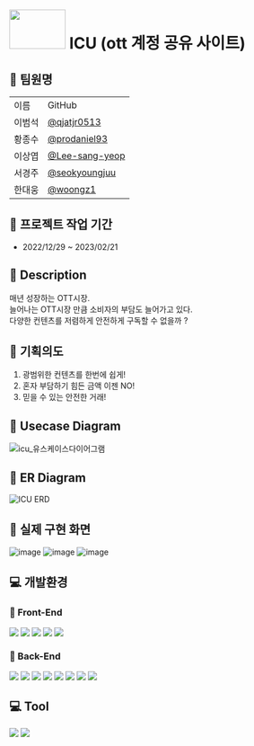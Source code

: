 # <img src="https://user-images.githubusercontent.com/80880587/221177122-f2e53e6d-ed36-4140-9fad-74201763ebea.png"  width="100px" height="70px"/> ICU (ott 계정 공유 사이트)

## :busts_in_silhouette: 팀원명
   <table>   
   <tr><td>이름</td><td>GitHub</td>
   <tr><td>이범석</td><td><a href="https://github.com/qjatjr0513">@qjatjr0513</a></td></tr>
   <tr><td>황종수</td><td><a href="https://github.com/prodaniel93">@prodaniel93</a></td></tr>
   <tr><td>이상엽</td><td><a href="https://github.com/Lee-sang-yeop">@Lee-sang-yeop</a></td></tr>
   <tr><td>서경주</td><td><a href="https://github.com/seokyoungjuu">@seokyoungjuu</a></td></tr>
   <tr><td>한대웅</td><td><a href="https://github.com/woongz1">@woongz1</a></td></tr>
   </table>
     
## :book: 프로젝트 작업 기간
- 2022/12/29 ~ 2023/02/21

## :book: Description 
매년 성장하는 OTT시장.<br>늘어나는 OTT시장 만큼 소비자의 부담도 늘어가고 있다.<br>다양한 컨텐츠를 저렴하게 안전하게 구독할 수 없을까 ?

## :book: 기획의도
1. 광범위한 컨텐츠를 한번에 쉽게!
2. 혼자 부담하기 힘든 금액 이젠 NO!
3. 믿을 수 있는 안전한 거래!

## :book: Usecase Diagram
  ![icu_유스케이스다이어그램](https://user-images.githubusercontent.com/80880587/221183066-c1dc9a3e-6010-41da-90fd-7a01efb9a4f6.png)
## :book: ER Diagram
  ![ICU ERD](https://user-images.githubusercontent.com/80880587/221184314-f7cb9d67-7557-4ddd-b00a-b283f072e5e0.png)


## :book: 실제 구현 화면
  ![image](https://user-images.githubusercontent.com/100131986/220095712-7c24fc9a-590c-4ed8-ac51-2f74cf8b0efc.png)
  ![image](https://user-images.githubusercontent.com/100131986/220095904-affe8b82-3c4e-475e-823e-f77c866a3fe1.png)
  ![image](https://user-images.githubusercontent.com/100131986/220096051-77f6a2b4-1df8-427b-b259-46cf8f4375ce.png)

   ## :computer: 개발환경
   ### :pencil: Front-End
<div>
	<img src="https://img.shields.io/badge/HTML5-E34F26?style=flat&logo=HTML5&logoColor=white" />
	<img src="https://img.shields.io/badge/CSS3-1572B6?style=flat&logo=CSS3&logoColor=white" />
	<img src="https://img.shields.io/badge/JavaScript-F7DF1E?style=flat&logo=JavaScript&logoColor=white" />
	<img src="https://img.shields.io/badge/jQuery-0769AD?style=flat&logo=jQuery&logoColor=white" />	
	<img src="https://img.shields.io/badge/Bootstrap-7952B3?style=flat&logo=Bootstrap&logoColor=white" />
</div>
	
   ### :pencil: Back-End
<div>
	<img src="https://img.shields.io/badge/Java-007396?style=flat&logo=Java&logoColor=white" />
	<img src="https://img.shields.io/badge/Spring-6DB33F?style=flat&logo=Spring&logoColor=white" />
	<img src="https://img.shields.io/badge/Oracle-F80000?style=flat&logo=Oracle&logoColor=white" />
	<img src="https://img.shields.io/badge/Apache Tomcat-F8DC75?style=flat&logo=Apache Tomcat&logoColor=white" />
	<img src="https://img.shields.io/badge/Apache Maven-C71A36?style=flat&logo=Apache Maven&logoColor=white" />
	<img src="https://img.shields.io/badge/Amazon AWS-232F3E?style=flat&logo=Amazon AWS&logoColor=white" />
	<img src="https://img.shields.io/badge/Amazon EC2-FF9900?style=flat&logo=Amazon EC2&logoColor=white" />
	<img src="https://img.shields.io/badge/Ubuntu-E95420?style=flat&logo=Ubuntu&logoColor=white" />
</div>

  ## :computer: Tool	
<div>
	<img src="https://img.shields.io/badge/Slack-4A154B?style=flat&logo=Slack&logoColor=white" />
	<img src="https://img.shields.io/badge/GitHub-181717?style=flat&logo=GitHub&logoColor=white" />	
</div>


   <br><br>
